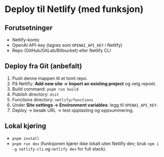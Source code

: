 # Deploy til Netlify (med funksjon)

## Forutsetninger
- Netlify-konto
- OpenAI API-key (lagres som `OPENAI_API_KEY` i Netlify)
- Repo (GitHub/GitLab/Bitbucket) eller Netlify CLI

## Deploy fra Git (anbefalt)
1. Push denne mappen til et tomt repo.
2. På Netlify: **Add new site → Import an existing project** og velg repoet.
3. Build command: `pnpm run build`
4. Publish directory: `dist`
5. Functions directory: `netlify/functions`
6. Under **Site settings → Environment variables**: legg til `OPENAI_API_KEY`.
7. Deploy → besøk URL → test opplasting og oppsummering.

## Lokal kjøring
- `pnpm install`
- `pnpm run dev` (funksjonen kjører ikke lokalt uten Netlify dev; bruk `npm i -g netlify-cli` og `netlify dev` for full stack).
